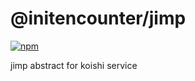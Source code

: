 # @initencounter/jimp

[![npm](https://img.shields.io/npm/v/@initencounter/jimp?style=flat-square)](https://www.npmjs.com/package/@initencounter/jimp)

jimp abstract for koishi service
